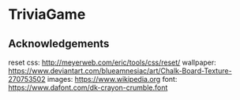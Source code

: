 # TriviaGame

## Acknowledgements
reset css: http://meyerweb.com/eric/tools/css/reset/ 
wallpaper:  https://www.deviantart.com/blueamnesiac/art/Chalk-Board-Texture-270753502
images:  https://www.wikipedia.org
font: https://www.dafont.com/dk-crayon-crumble.font